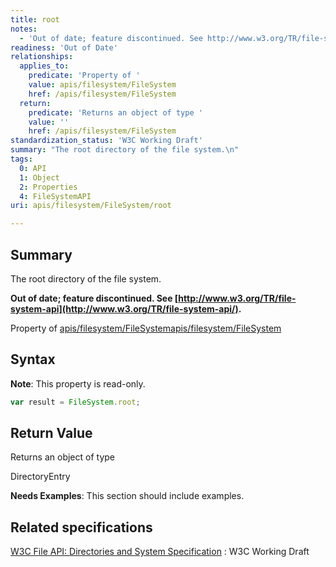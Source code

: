 ```yaml
---
title: root
notes:
  - 'Out of date; feature discontinued. See http://www.w3.org/TR/file-system-api/.'
readiness: 'Out of Date'
relationships:
  applies_to:
    predicate: 'Property of '
    value: apis/filesystem/FileSystem
    href: /apis/filesystem/FileSystem
  return:
    predicate: 'Returns an object of type '
    value: ''
    href: /apis/filesystem/FileSystem
standardization_status: 'W3C Working Draft'
summary: "The root directory of the file system.\n"
tags:
  0: API
  1: Object
  2: Properties
  4: FileSystemAPI
uri: apis/filesystem/FileSystem/root

---
```

## <span>Summary</span>

The root directory of the file system.

**Out of date; feature discontinued. See [http://www.w3.org/TR/file-system-api](http://www.w3.org/TR/file-system-api/).**

Property of [apis/filesystem/FileSystem](/apis/filesystem/FileSystem)[apis/filesystem/FileSystem](/apis/filesystem/FileSystem)

## <span>Syntax</span>

**Note**: This property is read-only.

``` js
var result = FileSystem.root;
```

## <span>Return Value</span>

Returns an object of type<span></span>

DirectoryEntry

**Needs Examples**: This section should include examples.

## <span>Related specifications</span>

[W3C File API: Directories and System Specification](http://dev.w3.org/2009/dap/file-system/pub/FileSystem/)
:   W3C Working Draft
